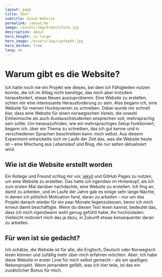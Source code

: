 ```yaml
---
layout: page
title: Über
subtitle: diese Website
permalink: /about/de
image: /assets/img/Arbeitsfoto.jpg
description: about
hero_height: is-large
hero_image: /assets/img/Laptopkh.jpg
hero_darken: true 
lang: de
---
```



# Warum gibt es die Website?

Ich hatte noch nie ein Projekt wie dieses, bei dem ich Fähigkeiten nutzen konnte, die ich im Alltag nicht benötige, das mich aber trotzdem herausfordert, etwas Neues auszuprobieren.
Eine Website zu erstellen, schien mir eine interessante Herausforderung zu sein. Also begann ich, eine Website für meinen Hockeyverein zu schreiben. Dabei wurde mir schnell klar, dass eine Website für einen norwegischen Verein, die sowohl Einheimische als auch Austauschstudenten ansprechen soll, mehrsprachig sein sollte.
Um herauszufinden, wie ein mehrsprachiges Setup funktioniert, begann ich, über ein Thema zu schreiben, das ich gut kenne und in verschiedenen Sprachen beschreiben kann: mich selbst. Aus diesem Experiment entwickelte sich im Laufe der Zeit das, was die Website heute ist – eine Mischung aus Lebenslauf und Blog, die nur selten aktualisiert wird.
	
## Wie ist die Website erstellt worden

Ein Kollege und Freund schlug mir vor, [jekyll](https://jekyllrb.com/docs/) und GitHub Pages zu nutzen, um eine Website zu erstellen. Das hatte ich irgendwo im Hinterkopf, als ich zum ersten Mal darüber nachdachte, eine Website zu erstellen.
Ich fing an, damit zu arbeiten, und im Laufe der Jahre gab es einige sehr lange Nächte, in denen ich plötzlich Motivation fand, daran zu arbeiten – nur um das Projekt danach wieder für ein paar Monate liegenzulassen, bevor ich mich erneut damit beschäftigte.
Wenn du diesen Text lesen kannst, bedeutet das, dass ich mich irgendwann wohl genug gefühlt habe, ihn hochzuladen. Vielleicht motiviert mich das ja dazu, in Zukunft etwas konsequenter daran zu arbeiten. 
## Für wen ist sie gedacht?
Ich schätze, die Website ist für alle, die Englisch, Deutsch oder Norwegisch lesen können und zufällig mehr über mich erfahren möchten.
Aber: Ich habe diese Website in erster Linie für mich selbst gemacht – als ein spaßiges Nebenprojekt. Wenn jemandem gefällt, was ich hier teile, ist das ein zusätzlicher Bonus für mich.
